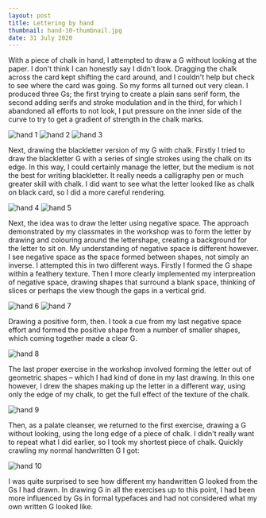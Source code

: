```yaml
---
layout: post
title: Lettering by hand
thumbnail: hand-10-thumbnail.jpg
date: 31 July 2020
---
```


With a piece of chalk in hand, I attempted to draw a G without looking at the paper. I don't think I can honestly say I didn't look. Dragging the chalk across the card kept shifting the card around, and I couldn't help but check to see where the card was going. So my forms all turned out very clean. I produced three Gs; the first trying to create a plain sans serif form, the second adding serifs and stroke modulation and in the third, for which I abandoned all efforts to not look, I put pressure on the inner side of the curve to try to get a gradient of strength in the chalk marks.

<img alt="hand 1" src="{{ site.baseurl }}/images/hand-1.jpg" class="small-img"> <img alt="hand 2" src="{{ site.baseurl }}/images/hand-2.jpg" class="small-img"> <img alt="hand 3" src="{{ site.baseurl }}/images/hand-3.jpg" class="small-img">

Next, drawing the blackletter version of my G with chalk. Firstly I tried to draw the blackletter G with a series of single strokes using the chalk on its edge. In this way, I could certainly manage the letter, but the medium is not the best for writing blackletter. It really needs a calligraphy pen or much greater skill with chalk. I did want to see what the letter looked like as chalk on black card, so I did a more careful rendering.

<img alt="hand 4" src="{{ site.baseurl }}/images/hand-4.jpg" class="small-img"> <img alt="hand 5" src="{{ site.baseurl }}/images/hand-5.jpg" class="small-img">

Next, the idea was to draw the letter using negative space. The approach demonstrated by my classmates in the workshop was to form the letter by drawing and colouring around the lettershape, creating a background for the letter to sit on. My understanding of negative space is different however. I see negative space as the space formed between shapes, not simply an inverse. I attempted this in two different ways. Firstly I formed the G shape within a feathery texture. Then I more clearly implemented my interpreation of negative space, drawing shapes that surround a blank space, thinking of slices or perhaps the view though the gaps in a vertical grid.

<img alt="hand 6" src="{{ site.baseurl }}/images/hand-6.jpg" class="small-img"> <img alt="hand 7" src="{{ site.baseurl }}/images/hand-7.jpg" class="small-img">

Drawing a positive form, then. I took a cue from my last negative space effort and formed the positive shape from a number of smaller shapes, which coming together made a clear G.

<img alt="hand 8" src="{{ site.baseurl }}/images/hand-8.jpg" class="small-img">

The last proper exercise in the workshop involved forming the letter out of geometric shapes – which I had kind of done in my last drawing. In this one however, I drew the shapes making up the letter in a different way, using only the edge of my chalk, to get the full effect of the texture of the chalk.

<img alt="hand 9" src="{{ site.baseurl }}/images/hand-9.jpg" class="small-img">

Then, as a palate cleanser, we returned to the first exercise, drawing a G without looking, using the long edge of a piece of chalk. I didn't really want to repeat what I  did earlier, so I took my shortest piece of chalk. Quickly crawling my normal handwritten G I got:

<img alt="hand 10" src="{{ site.baseurl }}/images/hand-10.jpg" class="small-img">

I was quite surprised to see how different my handwritten G looked from the Gs I had drawn. In drawing G in all the exercises up to this point, I had been more influenced by Gs in formal typefaces and had not considered what my own written G looked like.
